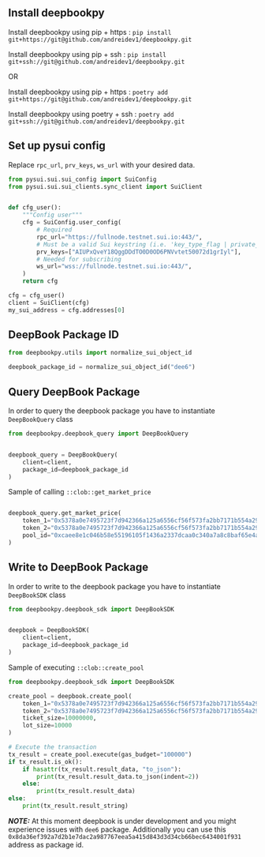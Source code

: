 ## Install deepbookpy

Install deepbookpy using pip + https : `pip install git+https://git@github.com/andreidev1/deepbookpy.git`

Install deepbookpy using pip + ssh : `pip install git+ssh://git@github.com/andreidev1/deepbookpy.git`

OR

Install deepbookpy using pip + https : `poetry add git+https://git@github.com/andreidev1/deepbookpy.git`

Install deepbookpy using poetry + ssh : `poetry add git+ssh://git@github.com/andreidev1/deepbookpy.git`

## Set up pysui config
Replace `rpc_url`, `prv_keys`, `ws_url` with your desired data.

```py
from pysui.sui.sui_config import SuiConfig
from pysui.sui.sui_clients.sync_client import SuiClient


def cfg_user():
    """Config user"""
    cfg = SuiConfig.user_config(
        # Required
        rpc_url="https://fullnode.testnet.sui.io:443/",
        # Must be a valid Sui keystring (i.e. 'key_type_flag | private_key_seed' )
        prv_keys=["AIUPxQveY18QggDDdTO0D0OD6PNVvtet50072d1grIyl"],
        # Needed for subscribing
        ws_url="wss://fullnode.testnet.sui.io:443/",
    )
    return cfg

cfg = cfg_user()
client = SuiClient(cfg)
my_sui_address = cfg.addresses[0]
```

## DeepBook Package ID

```py
from deepbookpy.utils import normalize_sui_object_id

deepbook_package_id = normalize_sui_object_id("dee6")

```

## Query DeepBook Package

In order to query the deepbook package you have to instantiate `DeepBookQuery` class

```py
from deepbookpy.deepbook_query import DeepBookQuery


deepbook_query = DeepBookQuery(
    client=client,
    package_id=deepbook_package_id
)
```

Sample of calling `::clob::get_market_price`
```py

deepbook_query.get_market_price(
    token_1="0x5378a0e7495723f7d942366a125a6556cf56f573fa2bb7171b554a2986c4229a::weth::WETH",
    token_2="0x5378a0e7495723f7d942366a125a6556cf56f573fa2bb7171b554a2986c4229a::usdt::USDT",
    pool_id="0xcaee8e1c046b58e55196105f1436a2337dcaa0c340a7a8c8baf65e4afb8823a4"
)

```

## Write to DeepBook Package

In order to write to the deepbook package you have to instantiate `DeepBookSDK` class

```py
from deepbookpy.deepbook_sdk import DeepBookSDK


deepbook = DeepBookSDK(
    client=client,
    package_id=deepbook_package_id
)
```

Sample of executing `::clob::create_pool`

```py
from deepbookpy.deepbook_sdk import DeepBookSDK

create_pool = deepbook.create_pool(
    token_1="0x5378a0e7495723f7d942366a125a6556cf56f573fa2bb7171b554a2986c4229a::weth::WETH",
    token_2="0x5378a0e7495723f7d942366a125a6556cf56f573fa2bb7171b554a2986c4229a::usdt::USDT",
    ticket_size=10000000,
    lot_size=10000
)

# Execute the transaction
tx_result = create_pool.execute(gas_budget="100000")
if tx_result.is_ok():
    if hasattr(tx_result.result_data, "to_json"):
        print(tx_result.result_data.to_json(indent=2))
    else:
        print(tx_result.result_data)
else:
    print(tx_result.result_string)
```

**_NOTE:_**  At this moment deepbook is under development and you might experience issues with `dee6` package. Additionally you can use this `0x8da36ef392a7d2b1e7dac2a987767eea5a415d843d3d34cb66bec6434001f931` address as package id.
